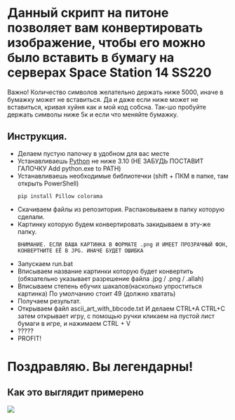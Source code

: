 # Данный скрипт на питоне позволяет вам конвертировать изображение, чтобы его можно было вставить в бумагу на серверах Space Station 14 SS220
Важно! Количество символов желательно держать ниже 5000, иначе в бумажку может не вставиться. Да и даже если ниже может не вставиться, кривая хуйня как и мой код собсна. Так-шо пробуйте держать символы ниже 5к и если что меняйте бумажку.
## Инструкция.
- Делаем пустую папочку в удобном для вас месте
- Устанавливаешь <a href="https://www.python.org/downloads/windows/">Python</a> не ниже 3.10
(НЕ ЗАБУДЬ ПОСТАВИТ ГАЛОЧКУ Add python.exe to PATH)
- Устанавливаешь необходимые библиотечки (shift + ПКМ в папке, там открыть PowerShell)
  ```
  pip install Pillow colorama
  ```
- Скачиваем файлы из репозитория. Распаковываем в папку которую сделали.
- Картинку которую будем конвертировать закидываем в эту-же папку.
  ```
  ВНИМАНИЕ. ЕСЛИ ВАША КАРТИНКА В ФОРМАТЕ .png И ИМЕЕТ ПРОЗРАЧНЫЙ ФОН, КОНВЕРТНИТЕ ЕЁ В JPG. ИНАЧЕ БУДЕТ ОШИБКА
  ```
- Запускаем run.bat
- Вписываем название картинки которую будет конвертить (обязательно указывает разрешение файла .jpg / .png / .allah)
- Вписываем степень ебучих шакалов(насколько упроститься картинка) По умолчанию стоит 49 (должно хватать)
- Получаем результат.
- Открываем файл ascii_art_with_bbcode.txt И делаем CTRL+A CTRL+C затем открывает игру, с помощью ручки кликаем на пустой лист бумаги в игре, и нажимаем CTRL + V 
- ?????
- PROFIT!
# Поздравляю. Вы легендарны!

## Как это выглядит примерено
<img  src="https://github.com/vaderr15/myimages/blob/main/O7wkG6LTu6U.jpg"/>
